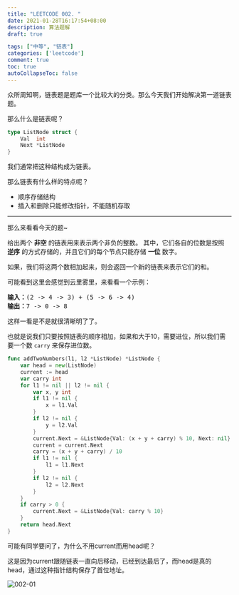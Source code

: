```yaml
---
title: "LEETCODE 002. "
date: 2021-01-28T16:17:54+08:00
description: 算法题解
draft: true

tags: ["中等", "链表"]
categories: ['leetcode']
comment: true
toc: true
autoCollapseToc: false
---
```


众所周知啊，链表题是题库一个比较大的分类。那么今天我们开始解决第一道链表题。

那么什么是链表呢？

```go
type ListNode struct {
	Val  int
	Next *ListNode
}
```
我们通常把这种结构成为链表。

那么链表有什么样的特点呢？
- 顺序存储结构
- 插入和删除只能修改指针，不能随机存取

---

那么来看看今天的题~

给出两个 **非空** 的链表用来表示两个非负的整数。
其中，它们各自的位数是按照 **逆序** 的方式存储的，并且它们的每个节点只能存储 **一位** 数字。

如果，我们将这两个数相加起来，则会返回一个新的链表来表示它们的和。

可能看到这里会感觉到云里雾里，来看看一个示例：

<pre><strong>输入：</strong>(2 -&gt; 4 -&gt; 3) + (5 -&gt; 6 -&gt; 4)
<strong>输出：</strong>7 -&gt; 0 -&gt; 8
</pre>

这样一看是不是就很清晰明了了。

也就是说我们只要按照链表的顺序相加，如果和大于10，需要进位，所以我们需要一个数 `carry` 来保存进位数。

```go
func addTwoNumbers(l1, l2 *ListNode) *ListNode {
	var head = new(ListNode)
	current := head
	var carry int
	for l1 != nil || l2 != nil {
		var x, y int
		if l1 != nil {
			x = l1.Val
		}
		if l2 != nil {
			y = l2.Val
		}
		current.Next = &ListNode{Val: (x + y + carry) % 10, Next: nil}
		current = current.Next
		carry = (x + y + carry) / 10
		if l1 != nil {
			l1 = l1.Next
		}
		if l2 != nil {
			l2 = l2.Next
		}
	}
	if carry > 0 {
		current.Next = &ListNode{Val: carry % 10}
	}
	return head.Next
}
```

可能有同学要问了，为什么不用current而用head呢？

这是因为current跟随链表一直向后移动，已经到达最后了，而head是真的head，通过这种指针结构保存了首位地址。

![002-01](https://gitee.com/zongl/cloudImage/raw/master/images/2021/01/28/002-01.png)